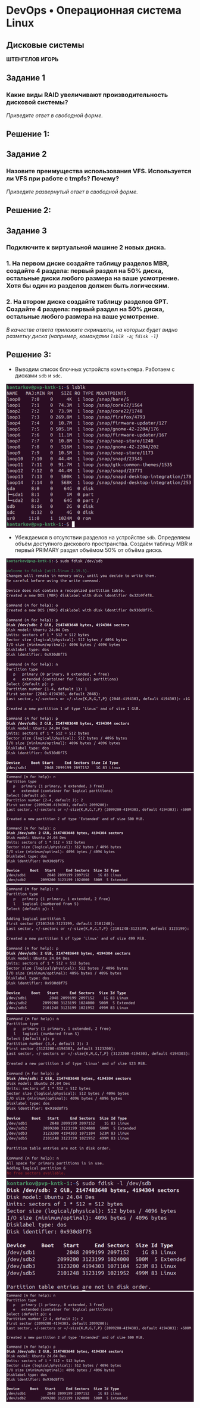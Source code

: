 # DevOps • Операционная система Linux
## Дисковые системы
__ШТЕНГЕЛОВ ИГОРЬ__

## Задание 1
### Какие виды RAID увеличивают производительность дисковой системы? 
_Приведите ответ в свободной форме._ 


## Решение 1:


## Задание 2
### Назовите преимущества использования VFS. Используется ли VFS при работе с tmpfs? Почему? 
_Приведите развернутый ответ в свободной форме._ 

## Решение 2:


## Задание 3
### Подключите к виртуальной машине 2 новых диска.
### 1. На первом диске создайте таблицу разделов MBR, создайте 4 раздела: первый раздел на 50% диска, остальные диски любого размера на ваше усмотрение. Хотя бы один из разделов должен быть логическим.
### 2. На втором диске создайте таблицу разделов GPT. Создайте 4 раздела: первый раздел на 50% диска, остальные любого размера на ваше усмотрение.
_В качестве ответа приложите скриншоты, на которых будет видно разметку диска (например, командами `lsblk -a`; `fdisk -l`)_ 

## Решение 3:
* Выводим список блочных устройств компьютера. Работаем с дисками `sdb` и `sdc`.
  
![1](./images/2_1.png)  

* Убеждаемся в отсутствии разделов на устройстве `sdb`. Определяем объём доступного дискового пространства. Создаём таблицу MBR и первый PRIMARY раздел объёмом 50% от объёма диска.
   
![2](./images/2_2.png)  
![3](./images/2_3.png)  
![4](./images/2_4.png)   
![5](./images/2_5.png)  
![6](./images/2_6.png)  
![7](./images/2_7.png)  

